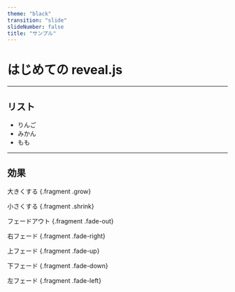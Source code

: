 ```yaml
---
theme: "black"
transition: "slide"
slideNumber: false
title: "サンプル"
---
```


# はじめての reveal.js

---

## リスト

* りんご
* みかん
* もも

---

## 効果

大きくする {.fragment .grow}

小さくする {.fragment .shrink}

フェードアウト {.fragment .fade-out}

右フェード {.fragment .fade-right}

上フェード {.fragment .fade-up}

下フェード {.fragment .fade-down}

左フェード {.fragment .fade-left}